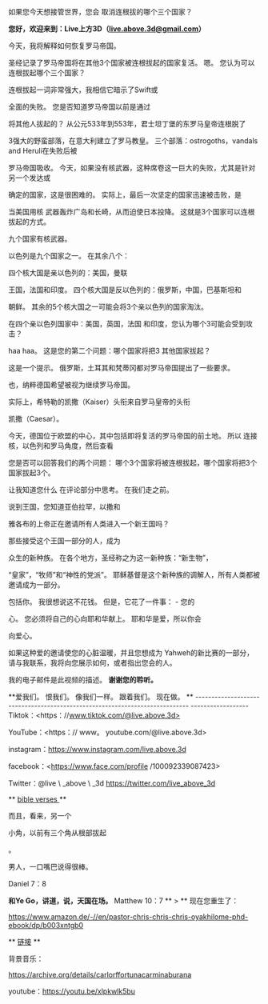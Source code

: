 如果您今天想接管世界，您会
取消连根拔的哪个三个国家？

**您好，欢迎来到：Live上方3D（<live.above.3d@gmail.com>）**

今天，我将解释如何恢复罗马帝国。

圣经记录了罗马帝国将在其他3个国家被连根拔起的国家复活。
嗯。 您认为可以连根拔起哪个三个国家？

连根拔起一词非常强大，我相信它暗示了Swift或

全面的失败。
您是否知道罗马帝国以前是通过

将其他人拔起的？
从公元533年到553年，君士坦丁堡的东罗马皇帝连根脱了

3强大的野蛮部落，在意大利建立了罗马教皇。
三个部落：ostrogoths，vandals and Heruli在失败后被

罗马帝国吸收。
今天，如果没有核武器，这种席卷这一巨大的失败，尤其是针对另一个发达或

确定的国家，这是很困难的。
实际上，最后一次坚定的国家迅速被击败，是

当美国用核
武器轰炸广岛和长崎，从而迫使日本投降。
这就是3个国家可以连根拔起的方式。

九个国家有核武器。

以色列是九个国家之一。 在其余八个：

四个核大国是亲以色列的：美国，曼联

王国，法国和印度。
四个核大国是反以色列的：俄罗斯，中国，巴基斯坦和

朝鲜。
其余的5个核大国之一可能会将3个亲以色列的国家淘汰。

在四个亲以色列国家中：美国，英国，法国
和印度，您认为哪个3可能会受到攻击？

haa haa。 这是您的第二个问题：哪个国家将把3
其他国家拔起？

这是一个提示。
俄罗斯，土耳其和梵蒂冈都对罗马帝国提出了一些要求。

也，纳粹德国希望被视为继续罗马帝国。

实际上，希特勒的凯撒（Kaiser）头衔来自罗马皇帝的头衔

凯撒（Caesar）。

今天，德国位于欧盟的中心，其中包括即将复活的罗马帝国的前土地。
所以 连接核，以色列和罗马角度，然后查看

您是否可以回答我们的两个问题：
哪个3个国家将被连根拔起，哪个国家将把3个国家拔起3个。

让我知道您什么 在评论部分中思考。
在我们走之前。

说到王国，您知道亚伯拉罕，以撒和

雅各布的上帝正在邀请所有人类进入一个新王国吗？

那些接受这个王国一部分的人，成为

众生的新种族。
在各个地方，圣经称之为这一新种族：“新生物”，

“皇家”，“牧师”和“神性的党派”。
耶稣基督是这个新种族的调解人，所有人类都被邀请成为一部分。

包括你。
我很想说这不花钱。 但是，它花了一件事： - 您的

心。
您必须将自己的心向耶和华献上。 耶和华是爱，所以你会

向爱心。

如果这种爱的邀请使您的心脏温暖，并且您想成为
Yahweh的新比赛的一部分，请与我联系，我将向您展示如何，或者指出您会的人。

我的电子邮件是此视频的描述。
**谢谢您的聆听。**

**爱我们。 恨我们。 像我们一样。 跟着我们。 现在做。
** ---------------------------------------------------------------------------- ------------------
Tiktok：<https：//www.tiktok.com/@live.above.3d>

YouTube：<https：// www。 youtube.com/@live.above.3d>

instagram：<https://www.instagram.com/live.above.3d>

 facebook：<https://www.face.com/profile /100092339087423>

Twitter：@live \ _above \ _3d <https://twitter.com/live_above_3d>

 ** <u> bible verses </u> **

 而且，看来，另一个

小角，以前有三个角从根部拔起

。

男人，一口嘴巴说得很棒。

Daniel 7：8

**和Ye Go，讲道，说，天国在场。**
Matthew 10：7
 ** > **
现在您重生了：

<https://www.amazon.de/-//en/pastor-chris-chris-chris-oyakhilome-phd-ebook/dp/b003xntgb0>

 ** <u>链接</u> **

背景音乐：

<https://archive.org/details/carlorffortunacarminaburana>

youtube：<https://youtu.be/xlpkwlk5bu>


